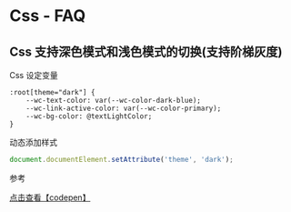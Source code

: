 # Css - FAQ

## Css 支持深色模式和浅色模式的切换(支持阶梯灰度)

Css 设定变量

```less
:root[theme="dark"] {
    --wc-text-color: var(--wc-color-dark-blue);
    --wc-link-active-color: var(--wc-color-primary);
    --wc-bg-color: @textLightColor;
}
```

动态添加样式

```jsx
document.documentElement.setAttribute('theme', 'dark');
```

参考

[点击查看【codepen】](https://codepen.io/SitePoint/embed/eLBzxJ)
